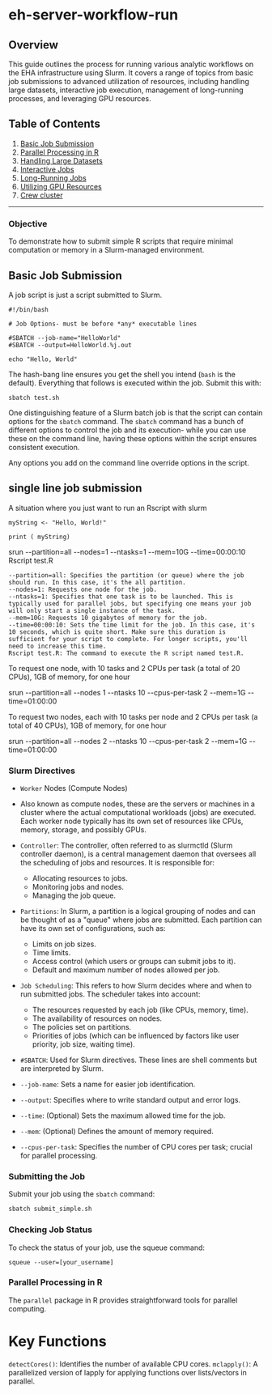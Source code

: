 # eh-server-workflow-run

## Overview
This guide outlines the process for running various analytic workflows on the EHA infrastructure using Slurm. It covers a range of topics from basic job submissions to advanced utilization of resources, including handling large datasets, interactive job execution, management of long-running processes, and leveraging GPU resources.

## Table of Contents
1. [Basic Job Submission](#basic-job-submission)
2. [Parallel Processing in R](#parallel-processing-in-r)
3. [Handling Large Datasets](#handling-large-datasets)
4. [Interactive Jobs](#interactive-jobs)
5. [Long-Running Jobs](#long-running-jobs)
6. [Utilizing GPU Resources](#utilizing-gpu-resources)
7. [Crew cluster](#Crew)

---


### Objective
To demonstrate how to submit simple R scripts that require minimal computation or memory in a Slurm-managed environment.

## Basic Job Submission
A job script is just a script submitted to Slurm.

```
#!/bin/bash

# Job Options- must be before *any* executable lines

#SBATCH --job-name="HelloWorld"
#SBATCH --output=HelloWorld.%j.out

echo "Hello, World"
```

The hash-bang line ensures you get the shell you intend (`bash` is the default).  Everything that follows is executed within the job.  Submit this with:

```
sbatch test.sh
```

One distinguishing feature of a Slurm batch job is that the script can contain options for the `sbatch` command.  The `sbatch` command has a bunch of different options to control the job and its execution- while you can use these on the command line, having these options within the script ensures consistent execution.

Any options you add on the command line override options in the script.


## single line job submission 

A situation where you just want to run an Rscript with slurm 

```
myString <- "Hello, World!"

print ( myString)
```

srun --partition=all  --nodes=1 --ntasks=1  --mem=10G --time=00:00:10 Rscript test.R 
```
--partition=all: Specifies the partition (or queue) where the job should run. In this case, it's the all partition.
--nodes=1: Requests one node for the job.
--ntasks=1: Specifies that one task is to be launched. This is typically used for parallel jobs, but specifying one means your job will only start a single instance of the task.
--mem=10G: Requests 10 gigabytes of memory for the job.
--time=00:00:10: Sets the time limit for the job. In this case, it's 10 seconds, which is quite short. Make sure this duration is sufficient for your script to complete. For longer scripts, you'll need to increase this time.
Rscript test.R: The command to execute the R script named test.R.

```

To request one node, with 10 tasks and 2 CPUs per task (a total of 20 CPUs), 1GB of memory, for one hour 

srun --partition=all  --nodes 1 --ntasks 10 --cpus-per-task 2  --mem=1G --time=01:00:00 

To request two nodes, each with 10 tasks per node and 2 CPUs per task (a total of 40 CPUs), 1GB of memory, for one hour

srun --partition=all  --nodes 2 --ntasks 10 --cpus-per-task 2  --mem=1G --time=01:00:00 


### Slurm Directives
- `Worker` Nodes (Compute Nodes)
 - Also known as compute nodes, these are the servers or machines in a cluster where the actual computational workloads (jobs) are executed. Each worker node typically has its own set of resources like CPUs, memory, storage, and possibly GPUs.
- `Controller`: The controller, often referred to as slurmctld (Slurm controller daemon), is a central management daemon that oversees all the scheduling   of jobs and resources. It is responsible for:
  - Allocating resources to jobs. 
  - Monitoring jobs and nodes.
  - Managing the job queue.

- `Partitions`: In Slurm, a partition is a logical grouping of nodes and can be thought of as a "queue" where jobs are submitted. Each partition can have its own set of configurations, such as:
  - Limits on job sizes.
  - Time limits.
  - Access control (which users or groups can submit jobs to it).
  - Default and maximum number of nodes allowed per job.

- `Job Scheduling`: This refers to how Slurm decides where and when to run submitted jobs. The scheduler takes into account:
     - The resources requested by each job (like CPUs, memory, time).
     - The availability of resources on nodes.
     - The policies set on partitions.
     - Priorities of jobs (which can be influenced by factors like user priority, job size, waiting time).
- `#SBATCH`: Used for Slurm directives. These lines are shell comments but are interpreted by Slurm.
- `--job-name`: Sets a name for easier job identification.
- `--output`: Specifies where to write standard output and error logs.
- `--time`: (Optional) Sets the maximum allowed time for the job.
- `--mem`: (Optional) Defines the amount of memory required.
- `--cpus-per-task`: Specifies the number of CPU cores per task; crucial for parallel processing.


### Submitting the Job
Submit your job using the `sbatch` command:
```bash
sbatch submit_simple.sh

```

### Checking Job Status

To check the status of your job, use the squeue command:

```
squeue --user=[your_username]
```

### Parallel Processing in R

The `parallel` package in R provides straightforward tools for parallel computing.

# Key Functions 
`detectCores()`: Identifies the number of available CPU cores.
` mclapply() `: A parallelized version of lapply for applying functions over lists/vectors in parallel.
